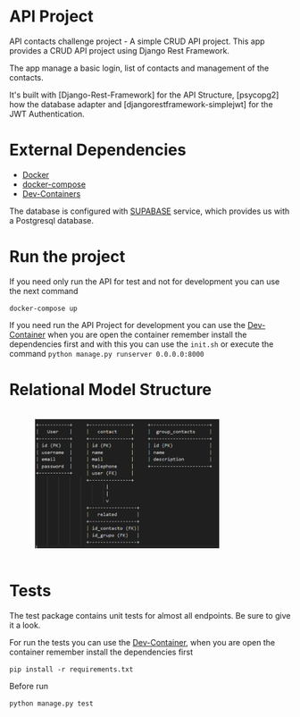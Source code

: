 
# API Project

API contacts challenge project - A simple CRUD API project. This app provides a CRUD API project using Django Rest Framework.

The app manage a basic login, list of contacts and management of the contacts.

It's built with [Django-Rest-Framework] for the API Structure, [psycopg2] how the database adapter and [djangorestframework-simplejwt] for the JWT Authentication.

# External Dependencies

* [Docker]
* [docker-compose]
* [Dev-Containers]

The database is configured with [SUPABASE] service, which provides us with a Postgresql database.

[Dev-Containers]: https://code.visualstudio.com/docs/devcontainers/tutorial#_install-the-extension
[Docker]: https://docs.docker.com/engine/install/
[docker-compose]: https://docs.docker.com/compose/
[SUPABASE]: https://supabase.com/database

# Run the project

If you need only run the API for test and not for development you can use the next command

```
docker-compose up
```

If you need run the API Project for development you can use the [Dev-Container] when you are open the container remember install the dependencies first and with this you can use the `init.sh` or execute the command `python manage.py runserver 0.0.0.0:8000`

# Relational Model Structure

<br />
<div>
  &emsp;&emsp;&emsp;
  <img src="https://github.com/Snoowyy/api-contact-challenge/blob/main/screenshots/db_structure.png" alt="Login Page" width="330">
</div>
<br />


# Tests

The test package contains unit tests for almost all endpoints. Be sure to give it a look.

For run the tests you can use the [Dev-Container], when you are open the container remember install the dependencies first

```
pip install -r requirements.txt
```

Before run

```
python manage.py test
```

[Dev-Container]: https://code.visualstudio.com/docs/devcontainers/create-dev-container